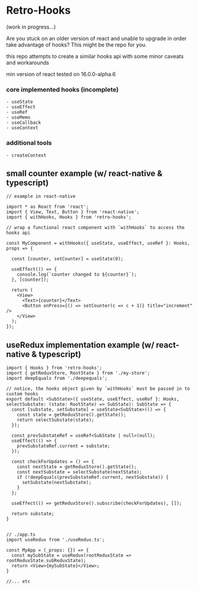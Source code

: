 # Retro-Hooks

  (work in progress...)

  Are you stuck on an older version of react and unable to upgrade in order take advantage of hooks? This might be the repo for you.

  this repo attempts to create a similar hooks api with some minor caveats and workarounds

  min version of react tested on 16.0.0-alpha.6


### core implemented hooks (incomplete)

    - useState
    - useEffect
    - useRef
    - useMemo
    - useCallback
    - useContext

### additional tools

    - createContext


## small counter example (w/ react-native & typescript)

    // example in react-native

    import * as React from 'react';
    import { View, Text, Button } from 'react-native';
    import { withHooks, Hooks } from 'retro-hooks';

    // wrap a functional react component with `withHooks` to access the hooks api

    const MyComponent = withHooks({ useState, useEffect, useRef }: Hooks, props => {

      const [counter, setCounter] = useState(0);

      useEffect(() => {
        console.log(`counter changed to ${counter}`);
      }, [counter]);

      return (
        <View>
          <Text>{counter}</Text>
          <Button onPress={() => setCounter(c => c + 1)} title="increment" />
        </View>
      );
    });


## useRedux implementation example (w/ react-native & typescript)

    import { Hooks } from 'retro-hooks';
    import { getReduxStore, RootState } from './my-store';
    import deepEquals from './deepequals';

    // notice, the hooks object given by `withHooks` must be passed in to custom hooks
    export default <SubState>({ useState, useEffect, useRef }: Hooks, selectSubstate: (state: RootState) => SubState): SubState => {
      const [substate, setSubstate] = useState<SubState>(() => {
        const state = getReduxStore().getState();
        return selectSubstate(state);
      });

      const prevSubstateRef = useRef<SubState | null>(null);
      useEffect(() => {
        prevSubstateRef.current = substate;
      });

      const checkForUpdates = () => {
        const nextState = getReduxStore().getState();
        const nextSubstate = selectSubstate(nextState);
        if (!deepEquals(prevSubstateRef.current, nextSubstate)) {
          setSubstate(nextSubstate);
        }
      };

      useEffect(() => getReduxStore().subscribe(checkForUpdates), []);

      return substate;
    }


    // ./app.ts
    import useRedux from './useRedux.ts';

    const MyApp = (_props: {}) => {
      const mySubState = useRedux(rootReduxState => rootReduxState.subReduxState);
      return <View>{mySubState}</View>;
    }

    //... etc



